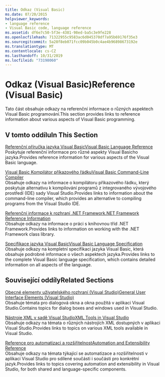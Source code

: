 ```yaml
---
title: Odkaz (Visual Basic)
ms.date: 07/20/2015
helpviewer_keywords:
- language reference
- Visual Basic code, language reference
ms.assetid: df6e7c50-5f3e-4381-98ed-ba5c3e9fe228
ms.openlocfilehash: 71322955c9583ac6d045370df7a95b69176f35e3
ms.sourcegitcommit: 5a28f8eb071fcc09b045b0c4ae4b96898673192e
ms.translationtype: MT
ms.contentlocale: cs-CZ
ms.lasthandoff: 10/31/2019
ms.locfileid: "73198060"
---
```

# <a name="reference-visual-basic"></a><span data-ttu-id="b6929-102">Odkaz (Visual Basic)</span><span class="sxs-lookup"><span data-stu-id="b6929-102">Reference (Visual Basic)</span></span>
<span data-ttu-id="b6929-103">Tato část obsahuje odkazy na referenční informace o různých aspektech Visual Basic programování.</span><span class="sxs-lookup"><span data-stu-id="b6929-103">This section provides links to reference information about various aspects of Visual Basic programming.</span></span>  
  
## <a name="in-this-section"></a><span data-ttu-id="b6929-104">V tomto oddílu</span><span class="sxs-lookup"><span data-stu-id="b6929-104">In This Section</span></span>  
 [<span data-ttu-id="b6929-105">Referenční příručka jazyka Visual Basic</span><span class="sxs-lookup"><span data-stu-id="b6929-105">Visual Basic Language Reference</span></span>](../../visual-basic/language-reference/index.md)  
 <span data-ttu-id="b6929-106">Poskytuje referenční informace pro různé aspekty Visual Basicho jazyka.</span><span class="sxs-lookup"><span data-stu-id="b6929-106">Provides reference information for various aspects of the Visual Basic language.</span></span>  
  
 [<span data-ttu-id="b6929-107">Visual Basic Kompilátor příkazového řádku</span><span class="sxs-lookup"><span data-stu-id="b6929-107">Visual Basic Command-Line Compiler</span></span>](../../visual-basic/reference/command-line-compiler/index.md)  
 <span data-ttu-id="b6929-108">Obsahuje odkazy na informace o kompilátoru příkazového řádku, který poskytuje alternativu k kompilování programů z integrovaného vývojového prostředí (IDE) sady Visual Studio.</span><span class="sxs-lookup"><span data-stu-id="b6929-108">Provides links to information about the command-line compiler, which provides an alternative to compiling programs from the Visual Studio IDE.</span></span>  
  
 [<span data-ttu-id="b6929-109">Referenční informace k rozhraní .NET Framework</span><span class="sxs-lookup"><span data-stu-id="b6929-109">.NET Framework Reference Information</span></span>](../../visual-basic/reference/net-framework-reference-information.md)  
 <span data-ttu-id="b6929-110">Obsahuje odkazy na informace o práci s knihovnou tříd .NET Framework.</span><span class="sxs-lookup"><span data-stu-id="b6929-110">Provides links to information on working with the .NET Framework class library.</span></span>  
  
 [<span data-ttu-id="b6929-111">Specifikace jazyka Visual Basic</span><span class="sxs-lookup"><span data-stu-id="b6929-111">Visual Basic Language Specification</span></span>](../../visual-basic/reference/language-specification/index.md)  
 <span data-ttu-id="b6929-112">Obsahuje odkazy na kompletní specifikaci jazyka Visual Basic, která obsahuje podrobné informace o všech aspektech jazyka.</span><span class="sxs-lookup"><span data-stu-id="b6929-112">Provides links to the complete Visual Basic language specification, which contains detailed information on all aspects of the language.</span></span>  
  
## <a name="related-sections"></a><span data-ttu-id="b6929-113">Související oddíly</span><span class="sxs-lookup"><span data-stu-id="b6929-113">Related Sections</span></span>  
 [<span data-ttu-id="b6929-114">Obecné elementy uživatelského rozhraní (Visual Studio)</span><span class="sxs-lookup"><span data-stu-id="b6929-114">General User Interface Elements (Visual Studio)</span></span>](/visualstudio/ide/reference/general-user-interface-elements-visual-studio)  
 <span data-ttu-id="b6929-115">Obsahuje témata pro dialogová okna a okna použitá v aplikaci Visual Studio.</span><span class="sxs-lookup"><span data-stu-id="b6929-115">Contains topics for dialog boxes and windows used in Visual Studio.</span></span>  
  
 [<span data-ttu-id="b6929-116">Nástroje XML v sadě Visual Studio</span><span class="sxs-lookup"><span data-stu-id="b6929-116">XML Tools in Visual Studio</span></span>](/visualstudio/xml-tools/xml-tools-in-visual-studio)  
 <span data-ttu-id="b6929-117">Obsahuje odkazy na témata o různých nástrojích XML dostupných v aplikaci Visual Studio.</span><span class="sxs-lookup"><span data-stu-id="b6929-117">Provides links to topics on various XML tools available in Visual Studio.</span></span>  
  
 [<span data-ttu-id="b6929-118">Reference pro automatizaci a rozšiřitelnost</span><span class="sxs-lookup"><span data-stu-id="b6929-118">Automation and Extensibility Reference</span></span>](/visualstudio/extensibility/extensibility-in-visual-studio?view=vs-2015)  
 <span data-ttu-id="b6929-119">Obsahuje odkazy na témata týkající se automatizace a rozšiřitelnosti v aplikaci Visual Studio pro sdílené součásti i součásti pro konkrétní jazyk.</span><span class="sxs-lookup"><span data-stu-id="b6929-119">Provides links to topics covering automation and extensibility in Visual Studio, for both shared and language-specific components.</span></span>
